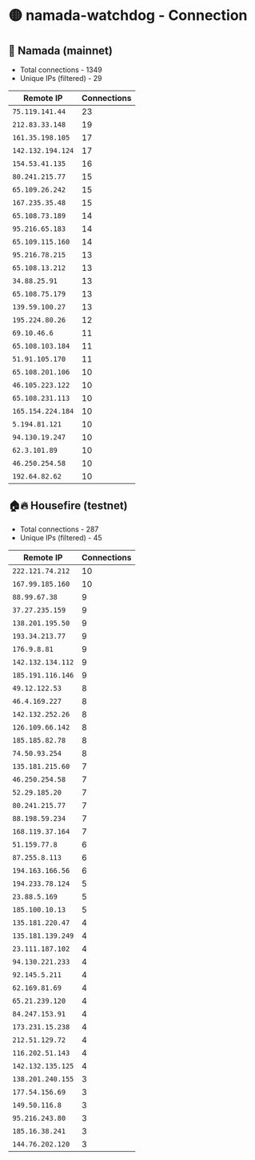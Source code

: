 # 🟡 namada-watchdog - Connection

## 🚀 Namada (mainnet)
- Total connections - 1349
- Unique IPs (filtered) - 29

| Remote IP | Connections |
|-----------|-------------|
| `75.119.141.44` | 23 |
| `212.83.33.148` | 19 |
| `161.35.198.105` | 17 |
| `142.132.194.124` | 17 |
| `154.53.41.135` | 16 |
| `80.241.215.77` | 15 |
| `65.109.26.242` | 15 |
| `167.235.35.48` | 15 |
| `65.108.73.189` | 14 |
| `95.216.65.183` | 14 |
| `65.109.115.160` | 14 |
| `95.216.78.215` | 13 |
| `65.108.13.212` | 13 |
| `34.88.25.91` | 13 |
| `65.108.75.179` | 13 |
| `139.59.100.27` | 13 |
| `195.224.80.26` | 12 |
| `69.10.46.6` | 11 |
| `65.108.103.184` | 11 |
| `51.91.105.170` | 11 |
| `65.108.201.106` | 10 |
| `46.105.223.122` | 10 |
| `65.108.231.113` | 10 |
| `165.154.224.184` | 10 |
| `5.194.81.121` | 10 |
| `94.130.19.247` | 10 |
| `62.3.101.89` | 10 |
| `46.250.254.58` | 10 |
| `192.64.82.62` | 10 |

## 🏠🔥 Housefire (testnet)

- Total connections - 287
- Unique IPs (filtered) - 45

| Remote IP | Connections |
|-----------|-------------|
| `222.121.74.212` | 10 |
| `167.99.185.160` | 10 |
| `88.99.67.38` | 9 |
| `37.27.235.159` | 9 |
| `138.201.195.50` | 9 |
| `193.34.213.77` | 9 |
| `176.9.8.81` | 9 |
| `142.132.134.112` | 9 |
| `185.191.116.146` | 9 |
| `49.12.122.53` | 8 |
| `46.4.169.227` | 8 |
| `142.132.252.26` | 8 |
| `126.109.66.142` | 8 |
| `185.185.82.78` | 8 |
| `74.50.93.254` | 8 |
| `135.181.215.60` | 7 |
| `46.250.254.58` | 7 |
| `52.29.185.20` | 7 |
| `80.241.215.77` | 7 |
| `88.198.59.234` | 7 |
| `168.119.37.164` | 7 |
| `51.159.77.8` | 6 |
| `87.255.8.113` | 6 |
| `194.163.166.56` | 6 |
| `194.233.78.124` | 5 |
| `23.88.5.169` | 5 |
| `185.100.10.13` | 5 |
| `135.181.220.47` | 4 |
| `135.181.139.249` | 4 |
| `23.111.187.102` | 4 |
| `94.130.221.233` | 4 |
| `92.145.5.211` | 4 |
| `62.169.81.69` | 4 |
| `65.21.239.120` | 4 |
| `84.247.153.91` | 4 |
| `173.231.15.238` | 4 |
| `212.51.129.72` | 4 |
| `116.202.51.143` | 4 |
| `142.132.135.125` | 4 |
| `138.201.240.155` | 3 |
| `177.54.156.69` | 3 |
| `149.50.116.8` | 3 |
| `95.216.243.80` | 3 |
| `185.16.38.241` | 3 |
| `144.76.202.120` | 3 |


